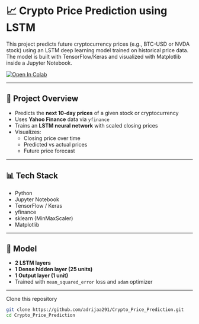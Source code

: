 # 📈 Crypto Price Prediction using LSTM

This project predicts future cryptocurrency prices (e.g., BTC-USD or NVDA stock) using an LSTM deep learning model trained on historical price data. The model is built with TensorFlow/Keras and visualized with Matplotlib inside a Jupyter Notebook.

[![Open In Colab](https://colab.research.google.com/assets/colab-badge.svg)](https://colab.research.google.com/drive/1uosOQldK6TqYTm04od_Yc9aIGm6kNhj4?usp=sharing)

---

## 🚀 Project Overview

- Predicts the **next 10-day prices** of a given stock or cryptocurrency
- Uses **Yahoo Finance** data via `yfinance`
- Trains an **LSTM neural network** with scaled closing prices
- Visualizes:
  - Closing price over time
  - Predicted vs actual prices
  - Future price forecast

---

## 📊 Tech Stack

- Python
- Jupyter Notebook
- TensorFlow / Keras
- yfinance
- sklearn (MinMaxScaler)
- Matplotlib

---

## 🧠 Model

- **2 LSTM layers**
- **1 Dense hidden layer (25 units)**
- **1 Output layer (1 unit)**
- Trained with `mean_squared_error` loss and `adam` optimizer

---

Clone this repository  
   ```bash
   git clone https://github.com/adrijaa291/Crypto_Price_Prediction.git
   cd Crypto_Price_Prediction
   ```

  

